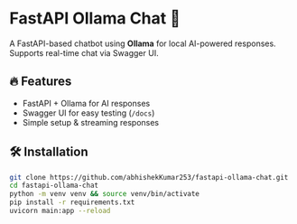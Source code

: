 # FastAPI Ollama Chat 🚀  

A FastAPI-based chatbot using **Ollama** for local AI-powered responses. Supports real-time chat via Swagger UI.  

## 🔥 Features  
- FastAPI + Ollama for AI responses  
- Swagger UI for easy testing (`/docs`)  
- Simple setup & streaming responses  

## 🛠 Installation  
```bash
git clone https://github.com/abhishekKumar253/fastapi-ollama-chat.git  
cd fastapi-ollama-chat  
python -m venv venv && source venv/bin/activate  
pip install -r requirements.txt  
uvicorn main:app --reload  
